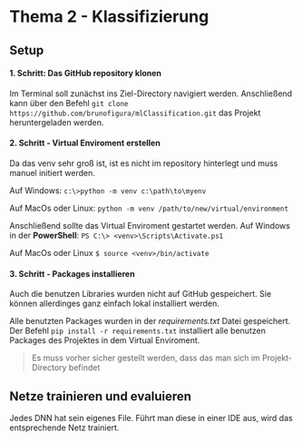# Thema 2 - Klassifizierung

## Setup
#### 1. Schritt: Das GitHub repository klonen
Im Terminal soll zunächst ins Ziel-Directory navigiert werden.
Anschließend kann über den Befehl
`git clone https://github.com/brunofigura/mlClassification.git`
das Projekt heruntergeladen werden.

#### 2. Schritt - Virtual Enviroment erstellen
Da das venv sehr groß ist, ist es nicht im repository hinterlegt und muss manuel initiert werden.

Auf Windows:
`c:\>python -m venv c:\path\to\myenv`

Auf MacOs oder Linux:
`python -m venv /path/to/new/virtual/environment`

Anschließend sollte das Virtual Enviroment gestartet werden.
Auf Windows in der **PowerShell**:
`PS C:\> <venv>\Scripts\Activate.ps1`

Auf MacOs oder Linux
`$ source <venv>/bin/activate`

#### 3. Schritt - Packages installieren
Auch die benutzen Libraries wurden nicht auf GitHub gespeichert. Sie können allerdinges ganz einfach lokal installiert werden. 

Alle benutzten Packages wurden in der _requirements.txt_ Datei gespeichert.
Der Befehl `pip install -r requirements.txt` installiert alle benutzen Packages des Projektes in dem Virtual Enviroment.

> Es muss vorher sicher gestellt werden, dass das man sich im Projekt-Directory befindet

## Netze trainieren und evaluieren

Jedes DNN hat sein eigenes File. Führt man diese in einer IDE aus, wird das entsprechende Netz trainiert. 